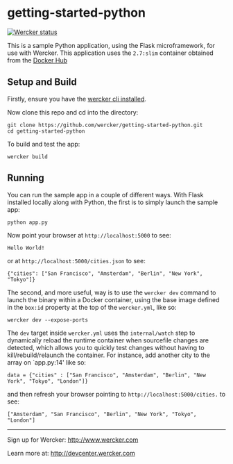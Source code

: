 # getting-started-python

[![Wercker status](https://app.wercker.com/status/b312ecb5c6fdd7c6eb871455a5b8964e/s)](https://app.wercker.com/project/bykey/b312ecb5c6fdd7c6eb871455a5b8964e)

This is a sample Python application, using the Flask microframework, for use with Wercker.  This application uses the `2.7:slim` container obtained from the [Docker Hub](https://hub.docker.com/_/python/)

## Setup and Build
Firstly, ensure you have the [wercker cli installed](http://devcenter.wercker.com/learn/basics/the-wercker-cli.html).

Now clone this repo and cd into the directory:

```
git clone https://github.com/wercker/getting-started-python.git
cd getting-started-python
```

To build and test the app:
```
wercker build
```

## Running
You can run the sample app in a couple of different ways. With Flask installed locally along with Python, the first is to simply launch the sample app:
```
python app.py
```

Now point your browser at `http://localhost:5000` to see:
```
Hello World!
```
or at `http://localhost:5000/cities.json` to see:
```
{"cities": ["San Francisco", "Amsterdam", "Berlin", "New York", "Tokyo"]}
```

The second, and more useful, way is to use the `wercker dev` command to launch the binary within a Docker container, using the base image defined in the `box:id` property at the top of the `wercker.yml`, like so:
```
wercker dev --expose-ports
```
The `dev` target inside `wercker.yml` uses the `internal/watch` step to dynamically reload the runtime container when sourcefile changes are detected, which allows you to quickly test changes without having to kill/rebuild/relaunch the container. For instance, add another city to the array on `app.py:14' like so:

```
data = {"cities" : ["San Francisco", "Amsterdam", "Berlin", "New York", "Tokyo", "London"]}
```

and then refresh your browser pointing to `http://localhost:5000/cities.` to see:
```
["Amsterdam", "San Francisco", "Berlin", "New York", "Tokyo", "London"]
```

---
Sign up for Wercker: http://www.wercker.com

Learn more at: http://devcenter.wercker.com
